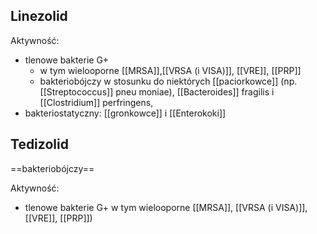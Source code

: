## Linezolid

Aktywność:
- tlenowe bakterie G+
	- w tym wielooporne [[MRSA]],[[VRSA (i VISA)]], [[VRE]], [[PRP]] 
	- bakteriobójczy w stosunku do niektórych [[paciorkowce]] (np. [[Streptococcus]] pneu moniae), [[Bacteroides]] fragilis i [[Clostridium]] perfringens, 
- bakteriostatyczny: [[gronkowce]] i [[Enterokoki]]

## Tedizolid
==bakteriobójczy==

Aktywność:
- tlenowe bakterie G+
  w tym wielooporne [[MRSA]], [[VRSA (i VISA)]], [[VRE]], [[PRP]])

